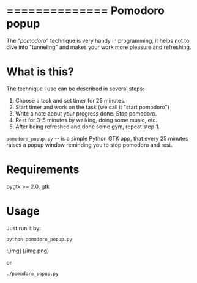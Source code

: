 ==============
Pomodoro popup
==============

The *"pomodoro"* technique is very handy in programming, it helps
not to dive into "tunneling" and makes your work more pleasure and refreshing.


What is this?
=============

The technique I use can be described in several steps:

1) Choose a task and set timer for 25 minutes.
2) Start timer and work on the task (we call it "start pomodoro")
3) Write a note about your progress done. Stop pomodoro.
4) Rest for 3-5 minutes by walking, doing some music, etc.
5) After being refreshed and done some gym, repeat step **1**.

`pomodoro_popup.py` -- is a simple Python GTK app, that every 25 minutes raises a popup window reminding you to stop pomodoro and rest.


Requirements
============
pygtk >= 2.0, gtk


Usage
====
Just run it by:

    python pomodoro_popup.py

![img] (/img.png)

or

    ./pomodoro_popup.py

